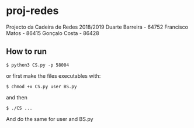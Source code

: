 # proj-redes
Projecto da Cadeira de Redes 2018/2019
Duarte Barreira - 64752
Francisco Matos - 86415
Gonçalo Costa - 86428

## How to run
```
$ python3 CS.py -p 58004
```
or first make the files executables with:
```
$ chmod +x CS.py user BS.py
```
and then 
```
$ ./CS ...
```

And do the same for user and BS.py

